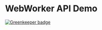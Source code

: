 # WebWorker API Demo

[![Greenkeeper badge](https://badges.greenkeeper.io/abhisekp/WebWorker-demo.svg)](https://greenkeeper.io/)
